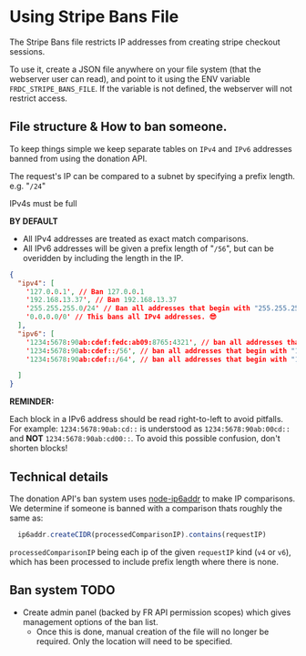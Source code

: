 # Using Stripe Bans File

The Stripe Bans file restricts IP addresses from creating stripe checkout sessions.

To use it, create a JSON file anywhere on your file system (that the webserver user can read), and point to it using the ENV variable `FRDC_STRIPE_BANS_FILE`.
If the variable is not defined, the webserver will not restrict access.

## File structure & How to ban someone.

To keep things simple we keep separate tables on `IPv4` and `IPv6` addresses banned from using the donation API.

The request's IP can be compared to a subnet by specifying a prefix length. e.g. "`/24`"

IPv4s must be full

**BY DEFAULT**
* All IPv4 addresses are treated as exact match comparisons.
* All IPv6 addresses will be given a prefix length of "`/56`", but can be overidden by including the length in the IP.

```json
{
  "ipv4": [
    '127.0.0.1', // Ban 127.0.0.1
    '192.168.13.37', // Ban 192.168.13.37
    '255.255.255.0/24' // Ban all addresses that begin with "255.255.255"
    '0.0.0.0/0' // This bans all IPv4 addresses. 😎
  ],
  "ipv6": [
    '1234:5678:90ab:cdef:fedc:ab09:8765:4321', // ban all addresses that begin with 1234:5678:90ab:cd (notice lack of prefix length)
    '1234:5678:90ab:cdef::/56', // ban all addresses that begin with "1234:5678:90ab:cd".
    '1234:5678:90ab:cdef::/64', // ban all addresses that begin with "1234:5678:90ab:cdef".

  ]
}
```

**REMINDER:**

Each block in a IPv6 address should be read right-to-left to avoid pitfalls.
For example: `1234:5678:90ab:cd::` is understood as `1234:5678:90ab:00cd::` and **NOT** `1234:5678:90ab:cd00::`. To avoid this possible confusion, don't shorten blocks!

## Technical details

The donation API's ban system uses [node-ip6addr](https://github.com/joyent/node-ip6addr#func-compareaddr) to make IP comparisons.
We determine if someone is banned with a comparison thats roughly the same as:

```javascript
  ip6addr.createCIDR(processedComparisonIP).contains(requestIP)
```

`processedComparisonIP` being each ip of the given `requestIP` kind (`v4` or `v6`), which has been processed to include prefix length where there is none.




## Ban system TODO

* Create admin panel (backed by FR API permission scopes) which gives management options of the ban list.
    * Once this is done, manual creation of the file will no longer be required. Only the location will need to be specified.
